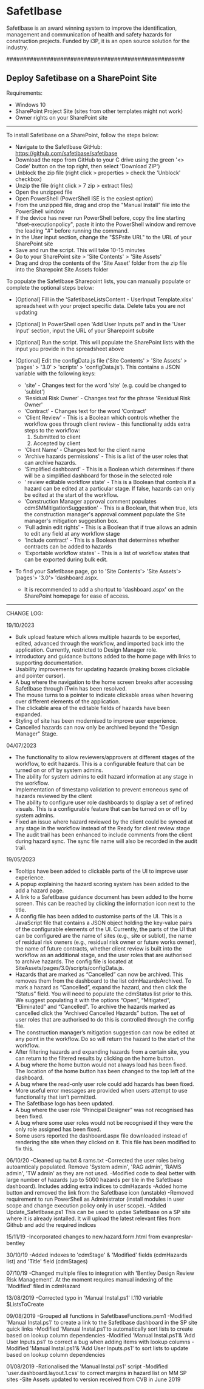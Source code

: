 # SafetIbase
SafetIbase is an award winning system to improve the identification, management and communication of health and safety hazards for construction projects. Funded by i3P, it is an open source solution for the industry.

#####################################################

Deploy Safetibase on a SharePoint Site
-----------------------------------------------------
Requirements:
- Windows 10
- SharePoint Project Site (sites from other templates might not work)
- Owner rights on your SharePoint site
-----------------------------------------------------
To install SafetIbase on a SharePoint, follow the steps below:

- Navigate to the SafetIbase GitHub: https://github.com/safetibase/safetibase
- Download the repo from GitHub to your C drive using the green '<> Code' button on the top right, then select 'Download ZIP')
- Unblock the zip file (right click > properties > check the 'Unblock' checkbox)
- Unzip the file (right click > 7 zip > extract files)
- Open the unzipped file
- Open PowerShell (PowerShell ISE is the easiest option)
- From the unzipped file, drag and drop the "Manual Install" file into the PowerShell window
- If the device has never run PowerShell before, copy the line starting "#set-executionpolicy", paste it into the PowerShell window and remove the leading "#" before running the command.
- In the User input section, change the "$SPsite URL" to the URL of your SharePoint site
- Save and run the script. This will take 10-15 minutes
- Go to your SharePoint site > 'Site Contents' > 'Site Assets'
- Drag and drop the contents of the 'Site Asset' folder from the zip file into the Sharepoint Site Assets folder

To populate the SafetIbase Sharepoint lists, you can manually populate or complete the optional steps below:

- [Optional] Fill in the 'SafetIbaseListsContent - UserInput Template.xlsx' spreadsheet with your project specific data. Delete tabs you are not updating
- [Optional] In PowerShell open 'Add User Inputs.ps1' and in the 'User Input' section, input the URL of your Sharepoint subsite
- [Optional] Run the script. This will populate the SharePoint lists with the input you provide in the spreadsheet above
- [Optional] Edit the configData.js file ('Site Contents' > 'Site Assets' > 'pages' > '3.0' > 'scripts' > 'configData.js'). This contains a JSON variable with the following keys:
    - 'site' - Changes text for the word 'site' (e.g. could be changed to 'sublot')
    - 'Residual Risk Owner' - Changes text for the phrase 'Residual Risk Owner'
    - 'Contract' - Changes text for the word 'Contract'
    - 'Client Review' - This is a Boolean which controls whether the workflow goes through client review - this functionality adds extra steps to the workflow:
      1. Submitted to client
      2. Accepted by client
    - 'Client Name' - Changes text for the client name
    - 'Archive hazards permissions' - This is a list of the user roles that can archive hazards.
    - 'Simplified <role> dashboard' - This is a Boolean which determines if there will be a simplified dashboard for those in the selected role
    - '<role> review editable workflow state' - This is a Boolean that controls if a hazard can be edited at a particular stage. If false, hazards can only be edited at the start of the workflow.
    - 'Construction Manager approval comment populates cdmSMMitigationSuggestion' - This is a Boolean, that when true, lets the construction manager's approval comment populate the Site manager's mitigation suggestion box.
    - 'Full admin edit rights' - This is a Boolean that if true allows an admin to edit any field at any workflow stage
    - 'Include contract' - This is a Boolean that determines whether contracts can be added to hazards
    - 'Exportable workflow states' - This is a list of workflow states that can be exported during bulk edit.

- To find your SafetIbase page, go to 'Site Contents'> 'Site Assets'> 'pages'> '3.0'> 'dashboard.aspx.
  - It is recommended to add a shortcut to 'dashboard.aspx' on the SharePoint homepage for ease of access.
-----------------------------------------------------
CHANGE LOG:

19/10/2023
- Bulk upload feature which allows multiple hazards to be exported, edited, advanced through the workflow, and imported back into the application. Currently, restricted to Design Manager role.
- Introductory and guidance buttons added to the home page with links to supporting documentation.
- Usability improvements for updating hazards (making boxes clickable and pointer cursor).
- A bug where the navigation to the home screen breaks after accessing SafetIbase through iTwin has been resolved.
- The mouse turns to a pointer to indicate clickable areas when hovering over different elements of the application.
- The clickable area of the editable fields of hazards have been expanded.
- Styling of site has been modernised to improve user experience.
- Cancelled hazards can now only be archived beyond the "Design Manager" Stage.

04/07/2023
- The functionality to allow reviewers/approvers at different stages of the workflow, to edit hazards. This is a configurable feature that can be turned on or off by system admins. 
- The ability for system admins to edit hazard information at any stage in the workflow. 
- Implementation of timestamp validation to prevent erroneous sync of hazards reviewed by the client  
- The ability to configure user role dashboards to display a set of refined visuals. This is a configurable feature that can be turned on or off by system admins.
- Fixed an issue where hazard reviewed by the client could be synced at any stage in the workflow instead of the Ready for client review stage
- The audit trail has been enhanced to include comments from the client during hazard sync. The sync file name will also be recorded in the audit trail. 

19/05/2023
-	Tooltips have been added to clickable parts of the UI to improve user experience.
-	A popup explaining the hazard scoring system has been added to the add a hazard page.
-	A link to a SafetIbase guidance document has been added to the home screen. This can be reached by clicking the information icon next to the title.
-	A config file has been added to customise parts of the UI. This is a JavaScript file that contains a JSON object holding the key-value pairs of the configurable elements of the UI. Currently, the parts of the UI that can be configured are the name of sites (e.g., site or sublot), the name of residual risk owners (e.g., residual risk owner or future works owner), the name of future contracts, whether client review is built into the workflow as an additional stage, and the user roles that are authorised to archive hazards. The config file is located at SiteAssets/pages/3.0/scripts/configData.js.
-	Hazards that are marked as “Cancelled” can now be archived. This removes them from the dashboard to the list cdmHazardsArchived. To mark a hazard as “Cancelled”, expand the hazard, and then click the “Status” field. You will need to populate the cdmStatus list prior to this. We suggest populating it with the options “Open”, “Mitigated”, “Eliminated” and “Cancelled”. To archive the hazards marked as cancelled click the “Archived Cancelled Hazards” button. The set of user roles that are authorised to do this is controlled through the config file.
-	The construction manager’s mitigation suggestion can now be edited at any point in the workflow. Do so will return the hazard to the start of the workflow.
-	After filtering hazards and expanding hazards from a certain site, you can return to the filtered results by clicking on the home button.
-	A bug where the home button would not always load has been fixed. The location of the home button has been changed to the top left of the dashboard.
-	A bug where the read-only user role could add hazards has been fixed.
-	More useful error messages are provided when users attempt to use functionality that isn’t permitted.
-	The SafetIbase logo has been updated.
-	A bug where the user role “Principal Designer” was not recognised has been fixed.
-	A bug where some user roles would not be recognised if they were the only role assigned has been fixed.
- Some users reported the dashboard.aspx file downloaded instead of rendering the site when they clicked on it. This file has been modified to fix this.


06/10/20
  -Cleaned up tw.txt & rams.txt
  -Corrected the user roles being autoamticaly populated. Remove 'System admin', 'RAG admin', 'RAMS admin', 'TW admin' as they are not used.
  -Modified code to deal better with large number of hazards (up to 5000 hazards per tile in the SafetIbase dashboard). Includes adding extra indices to cdmHazards
  -Added home button and removed the link from the SafetIbase icon (unstable)
  -Removed requirement to run PowerShell as Administrator (install modules in user scope and change execution policy only in user scope).
  -Added Update_SafetIbase.ps1 This can be used to updae SafetIbase on a SP site where it is already isntalled. It will upload the latest relevant files from Github and add the required indices

15/11/19
  -Incorporated changes to new.hazard.form.html from evanpreslar-bentley

30/10/19
  -Added indexes to 'cdmStage' & 'Modified' fields (cdmHazards list) and 'Title' field (cdmStages)

07/10/19
  -Changed multiple files to integration with 'Bentley Design Review Risk Management'. At the moment requires manual indexing of the 'Modified' filed in cdmHazard

13/08/2019
  -Corrected typo in 'Manual Instal.ps1' l.110 variable $ListsToCreate

09/08/2019
  -Grouped all functions in SafetIbaseFunctions.psm1
  -Modified 'Manual Instal.ps1' to create a link to the SafetIbase dashboard in the SP site quick links
  -Modified 'Manual Instal.ps1'to automatically sort lists to create based on lookup column dependencies
  -Modified 'Manual Instal.ps1'& 'Add User Inputs.ps1' to correct a bug when adding items with lookup columns
  -Modified 'Manual Instal.ps1'& 'Add User Inputs.ps1' to sort lists to update based on lookup column dependencies

01/08/2019
  -Rationalised the 'Manual Instal.ps1' script
  -Modified 'user.dashboard.layout.1.css' to correct margins in hazard list on MM SP sites
  -Site Assets updated to version received from CVB in June 2019
